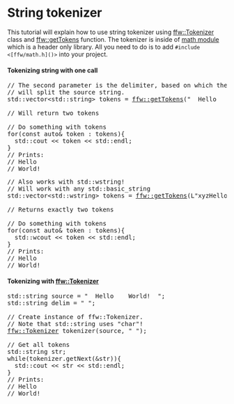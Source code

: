 String tokenizer
=================

This tutorial will explain how to use string tokenizer using [ffw::Tokenizer](ffw_Tokenizer.html) class and [ffw::getTokens](ffw.html#07be8e2c) function. The tokenizer is inside of [math module](group__math.html) which is a header only library. All you need to do is to add `#include <[ffw/math.h]()>` into your project.

#### Tokenizing string with one call



<pre><div class="lang-cpp"><span class="hljs-comment">// The second parameter is the delimiter, based on which the tokenizer</span><span class="hljs-normal"></span>
<span class="hljs-normal"></span><span class="hljs-comment">// will split the source string.</span><span class="hljs-normal"></span>
<span class="hljs-normal">std::vector&lt;std::string&gt; tokens = <a href="ffw.html#07be8e2c">ffw::getTokens</a>(</span><span class="hljs-string">"  Hello    World!  "</span><span class="hljs-normal">, </span><span class="hljs-string">" "</span><span class="hljs-normal">);</span>
<span class="hljs-normal"></span>
<span class="hljs-normal"></span><span class="hljs-comment">// Will return two tokens</span><span class="hljs-normal"></span>
<span class="hljs-normal"></span>
<span class="hljs-normal"></span><span class="hljs-comment">// Do something with tokens</span><span class="hljs-normal"></span>
<span class="hljs-normal"></span><span class="hljs-keyword">for</span><span class="hljs-normal">(</span><span class="hljs-keyword">const</span><span class="hljs-normal"> </span><span class="hljs-keyword">auto</span><span class="hljs-normal">&amp; token : tokens)&#123;</span>
<span class="hljs-normal">  std::cout &lt;&lt; token &lt;&lt; std::endl;</span>
<span class="hljs-normal">&#125;</span>
<span class="hljs-normal"></span><span class="hljs-comment">// Prints:</span><span class="hljs-normal"></span>
<span class="hljs-normal"></span><span class="hljs-comment">// Hello</span><span class="hljs-normal"></span>
<span class="hljs-normal"></span><span class="hljs-comment">// World!</span>
</div></pre>




<pre><div class="lang-cpp"><span class="hljs-comment">// Also works with std::wstring!</span><span class="hljs-normal"></span>
<span class="hljs-normal"></span><span class="hljs-comment">// Will work with any std::basic_string </span><span class="hljs-normal"></span>
<span class="hljs-normal">std::vector&lt;std::wstring&gt; tokens = <a href="ffw.html#07be8e2c">ffw::getTokens</a>(L</span><span class="hljs-string">"xyzHelloxyzWorld!xyzxyz"</span><span class="hljs-normal">, L</span><span class="hljs-string">"xyz"</span><span class="hljs-normal">);</span>
<span class="hljs-normal"></span>
<span class="hljs-normal"></span><span class="hljs-comment">// Returns exactly two tokens</span><span class="hljs-normal"></span>
<span class="hljs-normal"></span>
<span class="hljs-normal"></span><span class="hljs-comment">// Do something with tokens</span><span class="hljs-normal"></span>
<span class="hljs-normal"></span><span class="hljs-keyword">for</span><span class="hljs-normal">(</span><span class="hljs-keyword">const</span><span class="hljs-normal"> </span><span class="hljs-keyword">auto</span><span class="hljs-normal">&amp; token : tokens)&#123;</span>
<span class="hljs-normal">  std::wcout &lt;&lt; token &lt;&lt; std::endl;</span>
<span class="hljs-normal">&#125;</span>
<span class="hljs-normal"></span><span class="hljs-comment">// Prints:</span><span class="hljs-normal"></span>
<span class="hljs-normal"></span><span class="hljs-comment">// Hello</span><span class="hljs-normal"></span>
<span class="hljs-normal"></span><span class="hljs-comment">// World!</span>
</div></pre>



#### Tokenizing with [ffw::Tokenizer](ffw_Tokenizer.html)



<pre><div class="lang-cpp"><span class="hljs-normal">std::string source = </span><span class="hljs-string">"  Hello    World!  "</span><span class="hljs-normal">;</span>
<span class="hljs-normal">std::string delim = </span><span class="hljs-string">" "</span><span class="hljs-normal">;</span>
<span class="hljs-normal"></span>
<span class="hljs-normal"></span><span class="hljs-comment">// Create instance of ffw::Tokenizer.</span><span class="hljs-normal"></span>
<span class="hljs-normal"></span><span class="hljs-comment">// Note that std::string uses "char"!</span><span class="hljs-normal"></span>
<span class="hljs-normal"><a href="ffw_Tokenizer.html">ffw::Tokenizer<char></a> tokenizer(source, </span><span class="hljs-string">" "</span><span class="hljs-normal">);</span>
<span class="hljs-normal"></span>
<span class="hljs-normal"></span><span class="hljs-comment">// Get all tokens</span><span class="hljs-normal"></span>
<span class="hljs-normal">std::string str;</span>
<span class="hljs-normal"></span><span class="hljs-keyword">while</span><span class="hljs-normal">(tokenizer.getNext(&amp;str))&#123;</span>
<span class="hljs-normal">  std::cout &lt;&lt; str &lt;&lt; std::endl;</span>
<span class="hljs-normal">&#125;</span>
<span class="hljs-normal"></span><span class="hljs-comment">// Prints:</span><span class="hljs-normal"></span>
<span class="hljs-normal"></span><span class="hljs-comment">// Hello</span><span class="hljs-normal"></span>
<span class="hljs-normal"></span><span class="hljs-comment">// World!</span>
</div></pre>

 

